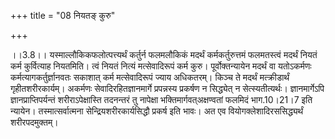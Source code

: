 +++
title = "08 नियतङ् कुरु"

+++
  
  
।।3.8।। यस्माल्लौकिकफलोत्पत्त्यर्थं कर्तुर्न फलमलौकिकं मदर्थं
कर्मकर्तुरुत्तमं फलमतस्त्वं मदर्थं नियतं कर्म कुर्वित्याह नियतमिति। त्वं
नियतं नित्यं मत्सेवादिरूपं कर्म कुरु। पूर्वोक्तन्यायेन मदर्थं वा
यतोऽकर्मणः कर्मत्यागकर्तुर्ज्ञानवतः सकाशात् कर्म मत्सेवादिरूपं ज्याय
अधिकतरम्। किञ्च ते मदर्थं मत्क्रीडार्थं गृहीतशरीरकार्यम्। अकर्मणः
सेवादिरहितज्ञानमार्गे प्रपन्नस्य प्रकर्षण न सिद्ध्येत् न
सेत्स्यतीत्यर्थः। ज्ञानमार्गेऽपि ज्ञानप्राप्तिपर्यन्तं शरीराऽपेक्षास्ति
तदनन्तरं तु नापेक्षा भक्तिमार्गवत्अक्षण्वतां फलमिदं भाग.10।21।7 इति
न्यायेन। तस्मात्सर्वात्मना सेन्द्रियशरीरकार्यसिद्धौ प्रकर्ष इति भावः। अत
एव वियोगक्लेशादिरससिद्ध्यर्थं शरीरपदमुक्तम्।  
  
